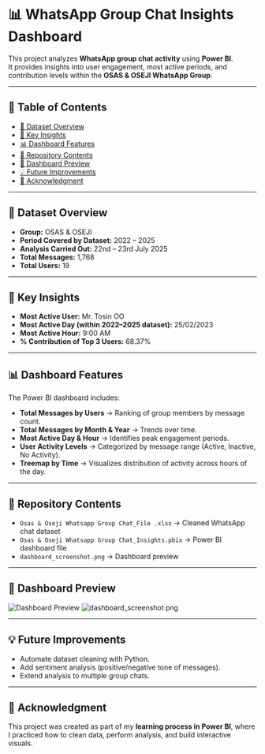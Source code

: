 # 📊 WhatsApp Group Chat Insights Dashboard  

This project analyzes **WhatsApp group chat activity** using **Power BI**.  
It provides insights into user engagement, most active periods, and contribution levels within the **OSAS & OSEJI WhatsApp Group**.  

---

## 📑 Table of Contents
- [📅 Dataset Overview](#-dataset-overview)  
- [🔑 Key Insights](#-key-insights)  
- [📊 Dashboard Features](#-dashboard-features)  
- [📂 Repository Contents](#-repository-contents)  
- [📸 Dashboard Preview](#-dashboard-preview)  
- [💡 Future Improvements](#-future-improvements)  
- [🙏 Acknowledgment](#-acknowledgment)  

---

## 📅 Dataset Overview
- **Group:** OSAS & OSEJI  
- **Period Covered by Dataset:** 2022 – 2025  
- **Analysis Carried Out:** 22nd – 23rd July 2025  
- **Total Messages:** 1,768  
- **Total Users:** 19  

---

## 🔑 Key Insights
- **Most Active User:** Mr. Tosin OO  
- **Most Active Day (within 2022–2025 dataset):** 25/02/2023  
- **Most Active Hour:** 9:00 AM  
- **% Contribution of Top 3 Users:** 68.37% 

---

## 📊 Dashboard Features
The Power BI dashboard includes:  
- **Total Messages by Users** → Ranking of group members by message count.  
- **Total Messages by Month & Year** → Trends over time.  
- **Most Active Day & Hour** → Identifies peak engagement periods.  
- **User Activity Levels** → Categorized by message range (Active, Inactive, No Activity).  
- **Treemap by Time** → Visualizes distribution of activity across hours of the day.  

---

## 📂 Repository Contents
- `Osas & Oseji Whatsapp Group Chat_File .xlsx` → Cleaned WhatsApp chat dataset  
- `Osas & Oseji Whatsapp Group Chat_Insights.pbix` → Power BI dashboard file  
- `dashboard_screenshot.png` → Dashboard preview  

---

## 📸 Dashboard Preview
![Dashboard Preview](dashboard_screenshot.png)
![dashboard_screenshot png](https://github.com/user-attachments/assets/5b926e53-1b48-44f6-b4c3-f52b4dde3cbd)

---

## 💡 Future Improvements
- Automate dataset cleaning with Python.  
- Add sentiment analysis (positive/negative tone of messages).  
- Extend analysis to multiple group chats.  

---

## 🙏 Acknowledgment
This project was created as part of my **learning process in Power BI**, where I practiced how to clean data, perform analysis, and build interactive visuals.  
